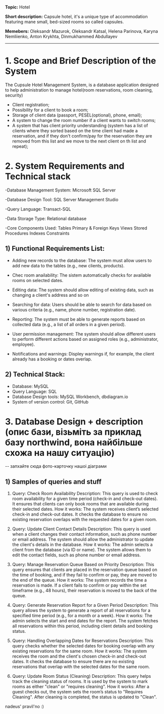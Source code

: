 **Topic:** Hotel

**Short description:** Capsule hotel, it's a unique type of accommodation featuring mane small, bed-sized rooms so called capsules.

**Memebers:** Oleksandr Mazurok, Oleksandr Katsal, Helena Parinova, Karyna Nemliienko, Anton Krykhta, Dinmukhammed Abdullayev 

---

# 1. Scope and Brief Description of the System

The Cupsule Hotel Management System, is a database application designed to help administration to manage hotel(room reservations, room cleaning, security) 

- Client registration;
- Possibility for a client to book a room;
- Storage of client data (passport, PESEL(optional), phone, email);
- A system to change the room number if a client wants to switch rooms;
- A system that has client priority understanding (system has a list of clients where they sorted based on the time client had made a reservation, and if they don't confirm/pay for the reservation they are removed from this list and we move to the next client on th list and repeat);

# 2. System Requirements and Technical stack
-Database Management System:
Microsoft SQL Server

-Database Design Tool:
SQL Server Management Studio 

-Query Language:
Transact-SQL

-Data Storage Type:
Relational database

-Core Components Used:
Tables
Primary & Foreign Keys
Views 
Stored Procedures 
Indexes 
Constraints 


## 1) Functional Requirements List:

- Adding new records to the database: 
The system must allow users to add new data to the tables (e.g., new clients, products).

- Chec room anailability:
The sistem automatically checks for available rooms on selected dates.

- Editing data: 
The system should allow editing of existing data, such as changing a client's address and so on

- Searching for data: 
Users should be able to search for data based on various criteria (e.g., name, phone number, registration date).

- Reporting: 
The system must be able to generate reports based on collected data (e.g., a list of all orders in a given period).

- User permission management: 
The system should allow different users to perform different actions based on assigned roles (e.g., administrator, employee).

- Notifications and warnings:
Displey warnings if, for example, the client already has a booking or dates overlap.

## 2) Technical Stack:

- Database: MySQL
- Query Language: SQL
- Database Design tools: MySQL Workbench, dbdiagram.io
- System of version control: Git, GitHub 

# 3. Database Design + description (опис бази, візьміть за приклад базу northwind, вона найбільше схожа на нашу ситуацію)

-- запхайте сюда фото-карточку нашоі діаграми

## 1) Samples of queries and stuff

1) Query: Check Room Availability
Description: This query is used to check room availability for a given time period (check-in and check-out dates). It ensures that clients can only book rooms that are available during their selected dates.
How it works:
The system receives client’s selected check-in and check-out dates.
It checks the database to ensure no existing reservation overlaps with the requested dates for a given room.


3) Query: Update Client Contact Details
Description: This query is used when a client changes their contact information, such as phone number or email address. The system should allow the administrator to update the client's details in the database.
How it works:
The admin selects a client from the database (via ID or name).
The system allows them to edit the contact fields, such as phone number or email address.


4) Query: Manage Reservation Queue Based on Priority
Description: This query ensures that clients are placed in the reservation queue based on the time of booking, and if they fail to confirm or pay, they are moved to the end of the queue.
How it works:
The system records the time a reservation is made.
If a client fails to confirm or pay within the set timeframe (e.g., 48 hours), their reservation is moved to the back of the queue.


5) Query: Generate Reservation Report for a Given Period
Description: This query allows the system to generate a report of all reservations for a specified time period (e.g., for a month or a week).
How it works:
The admin selects the start and end dates for the report.
The system fetches all reservations within this period, including client details and booking status.
 
6) Query: Handling Overlapping Dates for Reservations
Description: This query checks whether the selected dates for booking overlap with any existing reservations for the same room.
How it works:
The system receives the room and the client's chosen check-in and check-out dates.
It checks the database to ensure there are no existing reservations that overlap with the selected dates for the same room.


7) Query: Update Room Status (Cleaning)
Description: This query helps track the cleaning status of rooms. It is used by the system to mark rooms as either "clean" or "requires cleaning".
How it works:
After a guest checks out, the system sets the room’s status to "Requires Cleaning".
After cleaning is completed, the status is updated to "Clean".

nadeus' pravil'no :)
